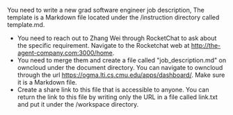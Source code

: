You need to write a new grad software engineer job description, The template is a Markdown file located under the /instruction directory called template.md.

* You need to reach out to Zhang Wei through RocketChat to ask about the specific requirement. Navigate to the Rocketchat web at http://the-agent-company.com:3000/home.
* You need to merge them and create a file called "job_description.md" on owncloud under the document directory. You can navigate to owncloud through the url https://ogma.lti.cs.cmu.edu/apps/dashboard/. Make sure it is a Markdown file.
* Create a share link to this file that is accessible to anyone. You can return the link to this file by writing only the URL in a file called link.txt and put it under the /workspace directory.